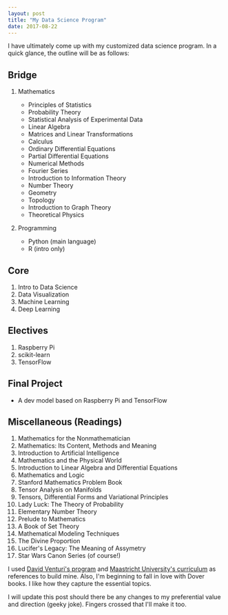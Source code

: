 ```yaml
---
layout: post
title: "My Data Science Program"
date: 2017-08-22
---
```

I have ultimately come up with my customized data science program. In a quick glance, the outline will be as follows: 

## Bridge
1. Mathematics
	- Principles of Statistics
	- Probability Theory
	- Statistical Analysis of Experimental Data
	- Linear Algebra
	- Matrices and Linear Transformations
	- Calculus
	- Ordinary Differential Equations
	- Partial Differential Equations
	- Numerical Methods
	- Fourier Series
	- Introduction to Information Theory
	- Number Theory
	- Geometry
	- Topology
	- Introduction to Graph Theory
	- Theoretical Physics


2. Programming
	- Python (main language)
	- R (intro only)

## Core
1. Intro to Data Science
2. Data Visualization
2. Machine Learning
3. Deep Learning

## Electives
1. Raspberry Pi
2. scikit-learn
3. TensorFlow

## Final Project
* A dev model based on Raspberry Pi and TensorFlow

## Miscellaneous (Readings)
1. Mathematics for the Nonmathematician
2. Mathematics: Its Content, Methods and Meaning
3. Introduction to Artificial Intelligence
4. Mathematics and the Physical World
5. Introduction to Linear Algebra and Differential Equations
6. Mathematics and Logic
7. Stanford Mathematics Problem Book
8. Tensor Analysis on Manifolds
9. Tensors, Differential Forms and Variational Principles
10. Lady Luck: The Theory of Probability
11. Elementary Number Theory
12. Prelude to Mathematics
13. A Book of Set Theory
14. Mathematical Modeling Techniques
15. The Divine Proportion
16. Lucifer's Legacy: The Meaning of Assymetry
17. Star Wars Canon Series (of course!)

I used [David Venturi's program](https://medium.com/@davidventuri/i-dropped-out-of-school-to-create-my-own-data-science-master-s-here-s-my-curriculum-1b400dcee412) and [Maastricht University's curriculum](https://www.maastrichtuniversity.nl/education/partner-program-master/master-data-science-decision-making) as references to build mine. Also, I'm beginning to fall in love with Dover books. I like how they capture the essential topics.

I will update this post should there be any changes to my preferential value and direction (geeky joke). Fingers crossed that I'll make it too.

